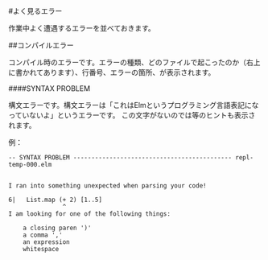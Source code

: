 #よく見るエラー

作業中よく遭遇するエラーを並べておきます。

##コンパイルエラー

コンパイル時のエラーです。エラーの種類、どのファイルで起こったのか（右上に書かれてあります）、行番号、エラーの箇所、が表示されます。

####SYNTAX PROBLEM

構文エラーです。構文エラーは「これはElmというプログラミング言語表記になっていないよ」というエラーです。
この文字がないのでは等のヒントも表示されます。

例：
```
-- SYNTAX PROBLEM -------------------------------------------- repl-temp-000.elm


I ran into something unexpected when parsing your code!

6|   List.map (+ 2) [1..5]
               ^
I am looking for one of the following things:

    a closing paren ')'
    a comma ','
    an expression
    whitespace
```

####
